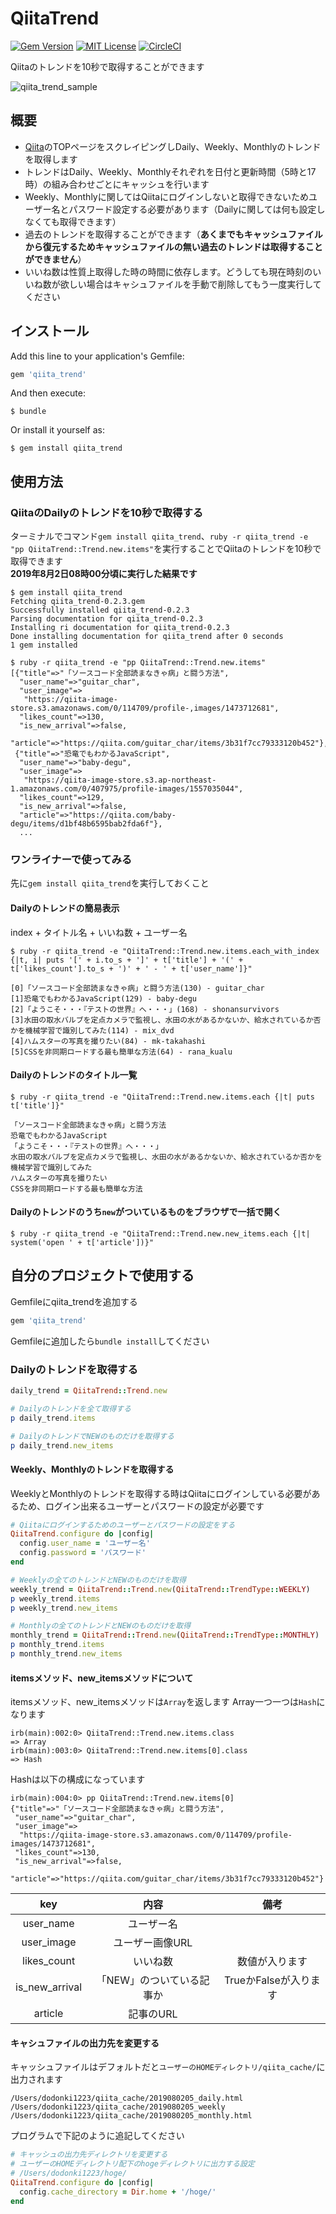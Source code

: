 # QiitaTrend


[![Gem Version](https://badge.fury.io/rb/qiita_trend.svg)](https://badge.fury.io/rb/qiita_trend) [![MIT License](http://img.shields.io/badge/license-MIT-blue.svg?style=flat)](https://github.com/dodonki1223/qiita_trend/blob/master/LICENSE.txt) [![CircleCI](https://circleci.com/gh/dodonki1223/qiita_trend/tree/master.svg?style=svg)](https://circleci.com/gh/dodonki1223/qiita_trend/tree/master)

Qiitaのトレンドを10秒で取得することができます

![qiita_trend_sample](qiita_trend.gif)

## 概要

- [Qiita](https://qiita.com/)のTOPページをスクレイピングしDaily、Weekly、Monthlyのトレンドを取得します
- トレンドはDaily、Weekly、Monthlyそれぞれを日付と更新時間（5時と17時）の組み合わせごとにキャッシュを行います
- Weekly、Monthlyに関してはQiitaにログインしないと取得できないためユーザー名とパスワード設定する必要があります（Dailyに関しては何も設定しなくても取得できます）
- 過去のトレンドを取得することができます（**あくまでもキャッシュファイルから復元するためキャッシュファイルの無い過去のトレンドは取得することができません**）
- いいね数は性質上取得した時の時間に依存します。どうしても現在時刻のいいね数が欲しい場合はキャシュファイルを手動で削除してもう一度実行してください

## インストール

Add this line to your application's Gemfile:

```ruby
gem 'qiita_trend'
```

And then execute:

    $ bundle

Or install it yourself as:

    $ gem install qiita_trend

## 使用方法

### QiitaのDailyのトレンドを10秒で取得する

ターミナルでコマンド`gem install qiita_trend`、`ruby -r qiita_trend -e "pp QiitaTrend::Trend.new.items"`を実行することでQiitaのトレンドを10秒で取得できます  
**2019年8月2日08時00分頃に実行した結果です**

```shell
$ gem install qiita_trend
Fetching qiita_trend-0.2.3.gem
Successfully installed qiita_trend-0.2.3
Parsing documentation for qiita_trend-0.2.3
Installing ri documentation for qiita_trend-0.2.3
Done installing documentation for qiita_trend after 0 seconds
1 gem installed

$ ruby -r qiita_trend -e "pp QiitaTrend::Trend.new.items"
[{"title"=>"「ソースコード全部読まなきゃ病」と闘う方法",
  "user_name"=>"guitar_char",
  "user_image"=>
   "https://qiita-image-store.s3.amazonaws.com/0/114709/profile-,images/1473712681",
  "likes_count"=>130,
  "is_new_arrival"=>false,
  "article"=>"https://qiita.com/guitar_char/items/3b31f7cc79333120b452"},
 {"title"=>"恐竜でもわかるJavaScript",
  "user_name"=>"baby-degu",
  "user_image"=>
   "https://qiita-image-store.s3.ap-northeast-1.amazonaws.com/0/407975/profile-images/1557035044",
  "likes_count"=>129,
  "is_new_arrival"=>false,
  "article"=>"https://qiita.com/baby-degu/items/d1bf48b6595bab2fda6f"},
  ...
```

### ワンライナーで使ってみる

先に`gem install qiita_trend`を実行しておくこと

#### Dailyのトレンドの簡易表示

index + タイトル名 + いいね数 + ユーザー名

```shell
$ ruby -r qiita_trend -e "QiitaTrend::Trend.new.items.each_with_index {|t, i| puts '[' + i.to_s + ']' + t['title'] + '(' + t['likes_count'].to_s + ')' + ' - ' + t['user_name']}"

[0]「ソースコード全部読まなきゃ病」と闘う方法(130) - guitar_char
[1]恐竜でもわかるJavaScript(129) - baby-degu
[2]「ようこそ・・・『テストの世界』へ・・・」(168) - shonansurvivors
[3]水田の取水バルブを定点カメラで監視し、水田の水があるかないか、給水されているか否かを機械学習で識別してみた(114) - mix_dvd
[4]ハムスターの写真を撮りたい(84) - mk-takahashi
[5]CSSを非同期ロードする最も簡単な方法(64) - rana_kualu
```

#### Dailyのトレンドのタイトル一覧

```shell
$ ruby -r qiita_trend -e "QiitaTrend::Trend.new.items.each {|t| puts t['title']}"

「ソースコード全部読まなきゃ病」と闘う方法
恐竜でもわかるJavaScript
「ようこそ・・・『テストの世界』へ・・・」
水田の取水バルブを定点カメラで監視し、水田の水があるかないか、給水されているか否かを機械学習で識別してみた
ハムスターの写真を撮りたい
CSSを非同期ロードする最も簡単な方法
```

#### Dailyのトレンドのうち`new`がついているものをブラウザで一括で開く

```shell
$ ruby -r qiita_trend -e "QiitaTrend::Trend.new.new_items.each {|t| system('open ' + t['article'])}"
```

## 自分のプロジェクトで使用する

Gemfileにqiita_trendを追加する

```ruby
gem 'qiita_trend'
```

Gemfileに追加したら`bundle install`してください

### Dailyのトレンドを取得する

```ruby
daily_trend = QiitaTrend::Trend.new

# Dailyのトレンドを全て取得する
p daily_trend.items

# DailyのトレンドでNEWのものだけを取得する
p daily_trend.new_items
```

#### Weekly、Monthlyのトレンドを取得する

WeeklyとMonthlyのトレンドを取得する時はQiitaにログインしている必要があるため、ログイン出来るユーザーとパスワードの設定が必要です

```ruby
# Qiitaにログインするためのユーザーとパスワードの設定をする
QiitaTrend.configure do |config|
  config.user_name = 'ユーザー名'
  config.password = 'パスワード'
end

# Weeklyの全てのトレンドとNEWのものだけを取得
weekly_trend = QiitaTrend::Trend.new(QiitaTrend::TrendType::WEEKLY)
p weekly_trend.items
p weekly_trend.new_items

# Monthlyの全てのトレンドとNEWのものだけを取得
monthly_trend = QiitaTrend::Trend.new(QiitaTrend::TrendType::MONTHLY)
p monthly_trend.items
p monthly_trend.new_items
```

#### itemsメソッド、new_itemsメソッドについて

itemsメソッド、new_itemsメソッドは`Array`を返します
Array一つ一つは`Hash`になります

```shell
irb(main):002:0> QiitaTrend::Trend.new.items.class
=> Array
irb(main):003:0> QiitaTrend::Trend.new.items[0].class
=> Hash
```

Hashは以下の構成になっています

```shell
irb(main):004:0> pp QiitaTrend::Trend.new.items[0]
{"title"=>"「ソースコード全部読まなきゃ病」と闘う方法",
 "user_name"=>"guitar_char",
 "user_image"=>
  "https://qiita-image-store.s3.amazonaws.com/0/114709/profile-images/1473712681",
 "likes_count"=>130,
 "is_new_arrival"=>false,
 "article"=>"https://qiita.com/guitar_char/items/3b31f7cc79333120b452"}
```

| key            |  内容                     | 備考                  |
|:--------------:|:-------------------------:|:---------------------:|
| user_name      | ユーザー名                |                       |
| user_image     | ユーザー画像URL           |                       |
| likes_count    | いいね数                  | 数値が入ります        |
| is_new_arrival | 「NEW」のついている記事か | TrueかFalseが入ります |
| article        | 記事のURL                 |                       |

#### キャシュファイルの出力先を変更する

キャッシュファイルはデフォルトだと`ユーザーのHOMEディレクトリ/qiita_cache/`に出力されます

```
/Users/dodonki1223/qiita_cache/2019080205_daily.html
/Users/dodonki1223/qiita_cache/2019080205_weekly
/Users/dodonki1223/qiita_cache/2019080205_monthly.html
```
 
プログラムで下記のように追記してください

```ruby
# キャッシュの出力先ディレクトリを変更する
# ユーザーのHOMEディレクトリ配下のhogeディレクトリに出力する設定
# /Users/dodonki1223/hoge/
QiitaTrend.configure do |config|
  config.cache_directory = Dir.home + '/hoge/'
end
```
